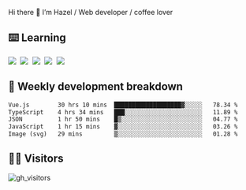 
Hi there 👋 I’m Hazel / Web developer / coffee lover

## ⌨️ Learning

<samp>
 <a href="https://github.com/vuejs/core"><img src="https://api.iconify.design/logos:vue.svg" /></a>
  <a href="https://github.com/vuejs/core"><img src="https://api.iconify.design/logos:react.svg" /></a>
  <a href="https://github.com/vitejs/vite"><img src="https://api.iconify.design/logos:vitejs.svg" /></a>
  <a href="https://github.com/microsoft/TypeScript"><img src="https://api.iconify.design/logos:typescript-icon.svg" /></a> 
  <a href="https://github.com/unocss/unocss"><img src="https://api.iconify.design/logos:unocss.svg" /></a>
  

</samp>


## 🦀 Weekly development breakdown

<!--START_SECTION:waka-->

```txt
Vue.js        30 hrs 10 mins  ███████████████████▓░░░░░   78.34 %
TypeScript    4 hrs 34 mins   ███░░░░░░░░░░░░░░░░░░░░░░   11.89 %
JSON          1 hr 50 mins    █▒░░░░░░░░░░░░░░░░░░░░░░░   04.77 %
JavaScript    1 hr 15 mins    ▓░░░░░░░░░░░░░░░░░░░░░░░░   03.26 %
Image (svg)   29 mins         ▒░░░░░░░░░░░░░░░░░░░░░░░░   01.28 %
```

<!--END_SECTION:waka-->
## 👬🏻 Visitors

![gh_visitors](https://profile-counter.glitch.me/Hazel-Lin/count.svg)

